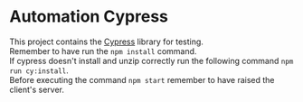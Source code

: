# Automation Cypress

This project contains the [Cypress](https://www.cypress.io/) library for testing.\
Remember to have run the `npm install` command. \
If cypress doesn't install and unzip correctly run the following command `npm run cy:install`.\
Before executing the command `npm start` remember to have raised the client's server.